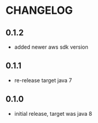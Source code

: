 # CHANGELOG

## 0.1.2
* added newer aws sdk version 

## 0.1.1
* re-release target java 7

## 0.1.0
* initial release, target was java 8
